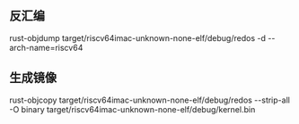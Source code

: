 ## 反汇编
rust-objdump target/riscv64imac-unknown-none-elf/debug/redos -d --arch-name=riscv64

## 生成镜像
rust-objcopy target/riscv64imac-unknown-none-elf/debug/redos --strip-all -O binary target/riscv64imac-unknown-none-elf/debug/kernel.bin
